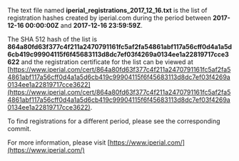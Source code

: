 The text file named **iperial_registrations_2017_12_16.txt** is the list of registration hashes created by iperial.com during the period between **2017-12-16 00:00:00Z** and **2017-12-16 23:59:59Z**.

The SHA 512 hash of the list is **864a80fd63f377c4f211a2470791161fc5af2fa54861abf117a56cff0d4a1a5d6cb419c99904115f6f45683113d8dc7ef03f4269a0134ee1a22819717cce3622** and the registration certificate for the list can be viewed at [https://www.iperial.com/cert/864a80fd63f377c4f211a2470791161fc5af2fa54861abf117a56cff0d4a1a5d6cb419c99904115f6f45683113d8dc7ef03f4269a0134ee1a22819717cce3622](https://www.iperial.com/cert/864a80fd63f377c4f211a2470791161fc5af2fa54861abf117a56cff0d4a1a5d6cb419c99904115f6f45683113d8dc7ef03f4269a0134ee1a22819717cce3622).

To find registrations for a different period, please see the corresponding commit.

For more information, please visit [https://www.iperial.com/](https://www.iperial.com/)
